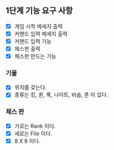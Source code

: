 ## 1단계 기능 요구 사항

- [x] 게임 시작 메세지 출력
- [x] 커맨드 입력 메세지 출력
- [x] 커맨드 입력 기능
- [x] 체스판 출력
- [x] 체스판 만드는 기능

### 기물

- [x] 위치를 갖는다.
- [x] 종류는 킹, 퀸, 룩, 나이트, 비숍, 폰 이 있다.

### 체스 판

- [x] 가로는 Rank 이다.
- [x] 세로는 File 이다.
- [x] 8 X 8 이다.
